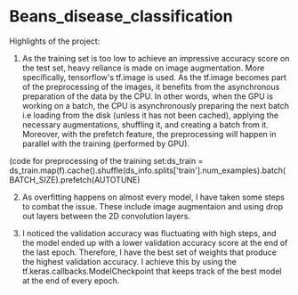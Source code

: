 # Beans_disease_classification

Highlights of the project:

1. As the training set is too low to achieve an impressive accuracy score on the test set, heavy reliance is made on image augmentation. More specifically, tensorflow's tf.image is used. As the tf.image becomes part of the preprocessing of the images, it benefits from the asynchronous preparation of the data by the CPU. In other words, when the GPU is working on a batch, the CPU is asynchronously preparing the next batch i.e loading from the disk (unless it has not been cached), applying the necessary augmentations, shuffling it, and creating a batch from it. Moreover, with the prefetch feature, the preprocessing will happen in parallel with the training (performed by GPU).

(code for preprocessing of the training set:ds_train = ds_train.map(f).cache().shuffle(ds_info.splits['train'].num_examples).batch(BATCH_SIZE).prefetch(AUTOTUNE)

2. As overfitting happens on almost every model, I have taken some steps to combat the issue. These include image augmentaion and using drop out layers between the 2D convolution layers. 

3. I noticed the validation accuracy was fluctuating with high steps, and the model ended up with a lower validation accuracy score at the end of the last epoch. Therefore, I have the best set of weights that produce the highest validation accuracy. I achieve this by using the tf.keras.callbacks.ModelCheckpoint that keeps track of the best model at the end of every epoch.
